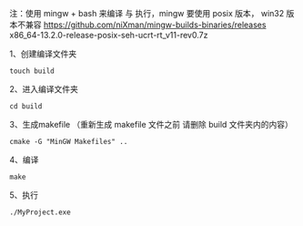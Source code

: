 
注：使用 mingw + bash 来编译 与 执行，mingw 要使用 posix 版本， win32 版本不兼容
https://github.com/niXman/mingw-builds-binaries/releases
x86_64-13.2.0-release-posix-seh-ucrt-rt_v11-rev0.7z


1、创建编译文件夹

`
    touch build
`

2、进入编译文件夹

`
    cd build
`

3、生成makefile （重新生成 makefile 文件之前 请删除 build 文件夹内的内容）

`
    cmake -G "MinGW Makefiles" ..
`

4、编译

`
    make
`

5、执行

`
    ./MyProject.exe
`